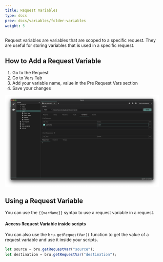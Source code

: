 ```yaml
---
title: Request Variables
type: docs
prev: docs/variables/folder-variables
weight: 5
---
```


Request variables are variables that are scoped to a specific request. They are useful for storing variables that is used in a specific request.

## How to Add a Request Variable
1. Go to the Request
2. Go to Vars Tab
3. Add your variable name, value in the Pre Request Vars section
4.  Save your changes

![](./14.png)

## Using a Request Variable
You can use the `{{varName}}` syntax to use a request variable in a request.

#### Access Request Variable inside scripts
You can also use the `bru.getRequestVar()` function to get the value of a request variable and use it inside your scripts.

```javascript
let source = bru.getRequestVar("source");
let destination = bru.getRequestVar("destination");
```
